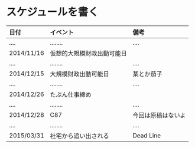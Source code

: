 スケジュールを書く
==================

|日付|イベント|備考|
|:---|:-------|:---|
|....|........|....|
|2014/11/16|仮想的大規模財政出動可能日||
|....|........|....|
|2014/12/15|大規模財政出動可能日|某とか茄子|
|....|........|....|
|2014/12/26|たぶん仕事締め||
|....|........|....|
|2014/12/28|C87|今回は原稿はないよ|
|....|........|....|
|2015/03/31|社宅から追い出される|Dead Line|
